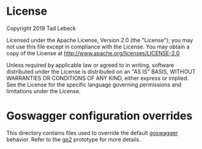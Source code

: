 # License
Copyright 2019 Tad Lebeck

Licensed under the Apache License, Version 2.0 (the "License");
you may not use this file except in compliance with the License.
You may obtain a copy of the License at
    http://www.apache.org/licenses/LICENSE-2.0

Unless required by applicable law or agreed to in writing, software
distributed under the License is distributed on an "AS IS" BASIS,
WITHOUT WARRANTIES OR CONDITIONS OF ANY KIND, either express or implied.
See the License for the specific language governing permissions and
limitations under the License.
# Goswagger configuration overrides

This directory contains files used to override the default [goswagger](https://github.com/go-swagger/go-swagger)
behavior.
Refer to the [gp2](https://github.com/Nuvoloso/carlgo/tree/master/goswagger-gp/gp2) prototype for more details.
